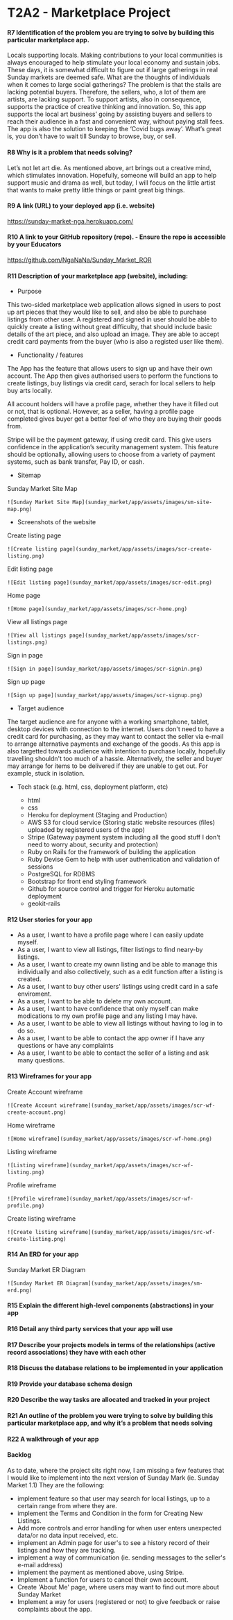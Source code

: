 # T2A2 - Marketplace Project

#### R7 Identification of the problem you are trying to solve by building this particular marketplace app.

Locals supporting locals.
Making contributions to your local communities is always encouraged to help stimulate your local economy and sustain jobs. These days, it is somewhat difficult to figure out if large gatherings in real Sunday markets are deemed safe. What are the thoughts of individuals when it comes to large social gatherings? The problem is that the stalls are lacking potential buyers.
Therefore, the sellers, who, a lot of them are artists, are lacking support. To support artists, also in consequence, supports the practice of creative thinking and innovation. 
So, this app supports the local art business’ going by assisting buyers and sellers to reach their audience in a fast and convenient way, without paying stall fees.  The app is also the solution to keeping the ‘Covid bugs away’.
What’s great is, you don’t have to wait till Sunday to browse, buy, or sell.

#### R8 Why is it a problem that needs solving?

Let’s not let art die. As mentioned above, art brings out a creative mind, which stimulates innovation. Hopefully, someone will build an app to help support music and drama as well, but today, I will focus on the little artist that wants to make pretty little things or paint great big things.

#### R9 A link (URL) to your deployed app (i.e. website)

https://sunday-market-nga.herokuapp.com/

#### R10 A link to your GitHub repository (repo). - Ensure the repo is accessible by your Educators

https://github.com/NgaNaNa/Sunday_Market_ROR

#### R11 Description of your marketplace app (website), including:

- Purpose

This two-sided marketplace web application allows signed in users to post up art pieces that they would like to sell, and also be able to purchase listings from other user.
A registered and signed in user should be able to quickly create a listing without great difficulty, that should include basic details of the art piece, and also upload an image. They are able to accept credit card payments from the buyer (who is also a registed user like them).

- Functionality / features

The App has the feature that allows users to sign up and have their own account. The App then gives authorised users to perform the functions to create listings, buy listings via credit card, serach for local sellers to help buy arts locally.

All account holders will have a profile page, whether they have it filled out or not, that is optional. However, as a seller, having a profile page completed gives buyer get a better feel of who they are buying their goods from.

Stripe will be the payment gateway, if using credit card. This give users confidence in the application’s security management system. This feature should be optionally, allowing users to choose from a variety of payment systems, such as bank transfer, Pay ID, or cash.

- Sitemap

<p>Sunday Market Site Map</p>

    ![Sunday Market Site Map](sunday_market/app/assets/images/sm-site-map.png)

- Screenshots of the website

<p>Create listing page</p>

    ![Create listing page](sunday_market/app/assets/images/scr-create-listing.png)

<p>Edit listing page</p>

    ![Edit listing page](sunday_market/app/assets/images/scr-edit.png)

<p>Home page</p>

    ![Home page](sunday_market/app/assets/images/scr-home.png)

<p>View all listings page</p>

    ![View all listings page](sunday_market/app/assets/images/scr-listings.png)

<p>Sign in page</p>

    ![Sign in page](sunday_market/app/assets/images/scr-signin.png)

<p>Sign up page</p>

    ![Sign up page](sunday_market/app/assets/images/scr-signup.png)

- Target audience

The target audience are for anyone with a working smartphone, tablet, desktop devices with connection to the internet. Users don't need to have a credit card for purchasing, as they may want to contact the seller via e-mail to arrange alternative payments and exchange of the goods. As this app is also targetted towards audience with intention to purchase locally, hopefully travelling shouldn't too much of a hassle. Alternatively, the seller and buyer may arrange for items to be delivered if they are unable to get out. For example, stuck in isolation.

- Tech stack (e.g. html, css, deployment platform, etc)

    - html
    - css
    - Heroku for deployment (Staging and Production)
    - AWS S3 for cloud service (Storing static website resources (files) uploaded by registered users of the app)
    - Stripe (Gateway payment system including all the good stuff I don't need to worry about, security and protection)
    - Ruby on Rails for the framework of building the application
    - Ruby Devise Gem to help with user authentication and validation of sessions
    - PostgreSQL for RDBMS
    - Bootstrap for front end styling framework
    - Github for source control and trigger for Heroku automatic deployment
    - geokit-rails

#### R12 User stories for your app

- As a user, I want to have a profile page where I can easily update myself.
- As a user, I want to view all listings, filter listings to find neary-by listings.
- As a user, I want to create my ownn listing and be able to manage this individually and also collectively, such as a edit function after a listing is created.
- As a user, I want to buy other users' listings using credit card in a safe enviroment.
- As a user, I want to be able to delete my own account.
- As a user, I want to have confidence that only myself can make modications to my own profile page and any listing I may have.
- As a user, I want to be able to view all listings without having to log in to do so.
- As a user, I want to be able to contact the app owner if I have any questions or have any complaints
- As a user, I want to be able to contact the seller of a listing and ask many questions.

#### R13 Wireframes for your app

<p>Create Account wireframe</p>

    ![Create Account wireframe](sunday_market/app/assets/images/scr-wf-create-account.png)

<p>Home wireframe</p>

    ![Home wireframe](sunday_market/app/assets/images/scr-wf-home.png)

<p>Listing wireframe</p>

    ![Listing wireframe](sunday_market/app/assets/images/scr-wf-listing.png)

<p>Profile wireframe</p>

    ![Profile wireframe](sunday_market/app/assets/images/scr-wf-profile.png)

<p>Create listing wireframe</p>

    ![Create listing wireframe](sunday_market/app/assets/images/src-wf-create-listing.png)

#### R14 An ERD for your app

<p>Sunday Market ER Diagram</p>

    ![Sunday Market ER Diagram](sunday_market/app/assets/images/sm-erd.png)

#### R15 Explain the different high-level components (abstractions) in your app


#### R16 Detail any third party services that your app will use


#### R17 Describe your projects models in terms of the relationships (active record associations) they have with each other


#### R18 Discuss the database relations to be implemented in your application


#### R19 Provide your database schema design


#### R20 Describe the way tasks are allocated and tracked in your project


#### R21 An outline of the problem you were trying to solve by building this particular marketplace app, and why it’s a problem that needs solving


#### R22 A walkthrough of your app

#### Backlog

As to date, where the project sits right now, I am missing a few features that I would like to implement into the next version of Sunday Mark (ie. Sunday Market 1.1)
They are the following:
- implement feature so that user may search for local listings, up to a certain range from where they are.
- implement the Terms and Condition in the form for Creating New Listings.
- Add more controls and error handling for when user enters unexpected data/or no data input received, etc.
- implement an Admin page for user's to see a history record of their listings and how they are tracking.
- implement a way of communication (ie. sending messages to the seller's e-mail address)
- implement the payment as mentioned above, using Stripe.
- Implement a function for users to cancel their own account.
- Create 'About Me' page, where users may want to find out more about Sunday Market
- Implement a way for users (registered or not) to give feedback or raise complaints about the app.
